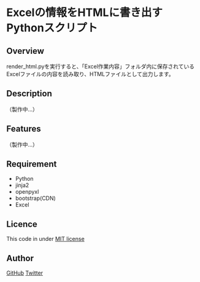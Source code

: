 # Excelの情報をHTMLに書き出すPythonスクリプト

## Overview
render_html.pyを実行すると、「Excel作業内容」フォルダ内に保存されているExcelファイルの内容を読み取り、HTMLファイルとして出力します。

## Description
（製作中...）

## Features
（製作中...）

## Requirement
* Python
* jinja2
* openpyxl
* bootstrap(CDN)
* Excel

## Licence
This code in under [MIT license](https://en.wikipedia.org/wiki/MIT_License)

## Author
[GitHub](https://github.com/android-sushi)
[Twitter](https://twitter.com/android_sushi)